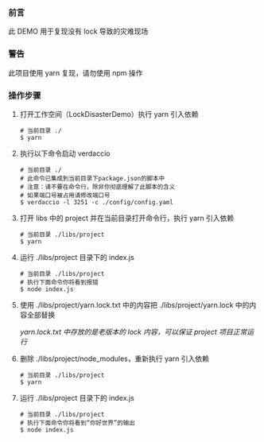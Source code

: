 ### 前言

此 DEMO 用于复现没有 lock 导致的灾难现场

### 警告

此项目使用 yarn 复现，请勿使用 npm 操作

### 操作步骤

1. 打开工作空间（LockDisasterDemo）执行 yarn 引入依赖

   ```shell
   # 当前目录 ./
   $ yarn
   ```

2. 执行以下命令启动 verdaccio 

    ```shell
   # 当前目录 ./
   # 此命令已集成到当前目录下package.json的脚本中
   # 注意：请不要在命令行，除非你彻底理解了此脚本的含义
   # 如果端口号被占用请修改端口号
   $ verdaccio -l 3251 -c ./config/config.yaml
    ```

3. 打开 libs 中的 project 并在当前目录打开命令行，执行 yarn 引入依赖

    ```shell
   # 当前目录 ./libs/project
   $ yarn
    ```

4. 运行 ./libs/project 目录下的 index.js

   ```shell
   # 当前目录 ./libs/project
   # 执行下面命令你将看到报错
   $ node index.js
   ```

5. 使用 ./libs/project/yarn.lock.txt 中的内容把 ./libs/project/yarn.lock 中的内容全部替换

   *yarn.lock.txt 中存放的是老版本的 lock 内容，可以保证 project 项目正常运行* 

6. 删除 ./libs/project/node_modules，重新执行 yarn 引入依赖

   ```shell
   # 当前目录 ./libs/project
   $ yarn
   ```

7. 运行 ./libs/project 目录下的 index.js

   ```shell
   # 当前目录 ./libs/project
   # 执行下面命令你将看到“你好世界”的输出
   $ node index.js
   ```

   
